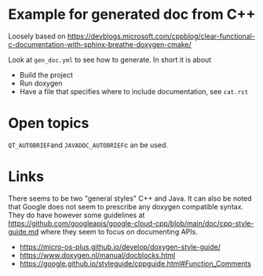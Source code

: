 # Example for generated doc from C++

Loosely based on https://devblogs.microsoft.com/cppblog/clear-functional-c-documentation-with-sphinx-breathe-doxygen-cmake/

Look at `gen_doc.yml` to see how to generate. In short it is about

* Build the project
* Run doxygen
* Have a file that specifies where to include documentation, see `cat.rst`


# Open topics

`QT_AUTOBRIEF`and `JAVADOC_AUTOBRIEF`c an be used.

# Links

There seems to be two "general styles" C++ and Java. It can also be noted that Google does not seem to prescribe any doxygen compatible syntax. They do have however some guidelines at https://github.com/googleapis/google-cloud-cpp/blob/main/doc/cpp-style-guide.md where they seem to focus on documenting APIs.

* https://micro-os-plus.github.io/develop/doxygen-style-guide/
* https://www.doxygen.nl/manual/docblocks.html
* https://google.github.io/styleguide/cppguide.html#Function_Comments